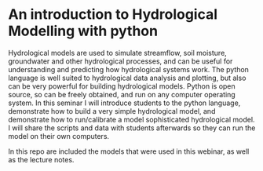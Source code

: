 # An introduction to Hydrological Modelling with python

Hydrological models are used to simulate streamflow, soil moisture, groundwater and other hydrological processes, and can be useful for understanding and predicting how hydrological systems work. The python language is well suited to hydrological data analysis and plotting, but also can be very powerful for building hydrological models. Python is open source, so can be freely obtained, and run on any computer operating system. In this seminar I will introduce students to the python language, demonstrate how to build a very simple hydrological model, and demonstrate how to run/calibrate a model sophisticated hydrological model. I will share the scripts and data with students afterwards so they can run the model on their own computers.

In this repo are included the models that were used in this webinar, as well as the lecture notes.

